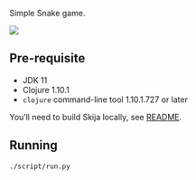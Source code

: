 Simple Snake game.

![](extras/screenshot.png)

## Pre-requisite

- JDK 11
- Clojure 1.10.1
- `clojure` command-line tool 1.10.1.727 or later

You’ll need to build Skija locally, see [README](https://github.com/HumbleUI/skija/blob/master/README.md).

## Running

```sh
./script/run.py
```